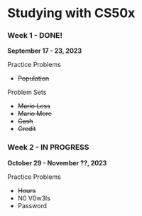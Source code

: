# Studying with CS50x
### Week 1 - DONE!
**September 17 - 23, 2023** 

Practice Problems
* ~~Population~~

Problem Sets
* ~~Mario Less~~  
* ~~Mario More~~  
* ~~Cash~~  
* ~~Credit~~  
### Week 2 - IN PROGRESS
**October 29 - November ??, 2023** 

Practice Problems
* ~~Hours~~
* N0 V0w3ls
* Password
